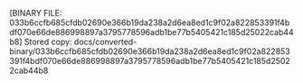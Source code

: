 [BINARY FILE: 033b6ccfb685cfdb02690e366b19da238a2d6ea8ed1c9f02a822853391f4bdf070e66de886998897a3795778596adb1be77b5405421c185d25022cab44b8]
Stored copy: docs/converted-binary/033b6ccfb685cfdb02690e366b19da238a2d6ea8ed1c9f02a822853391f4bdf070e66de886998897a3795778596adb1be77b5405421c185d25022cab44b8
